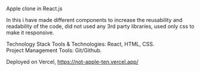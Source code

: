 Apple clone in React.js

In this i have made different components to increase the reusability and readability of the code, did not used any 3rd party libraries, used only css to make it responsive.

Technology Stack 
Tools & Technologies: React, HTML, CSS.    
Project Management Tools: Git/Github.

Deployed on Vercel, https://not-apple-ten.vercel.app/

